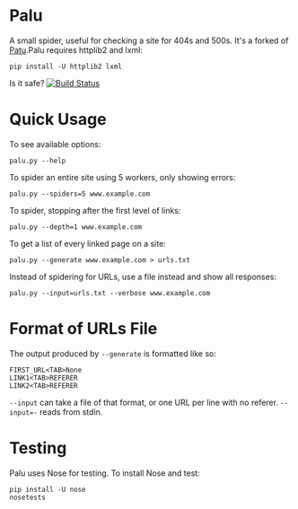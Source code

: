 Palu
====

A small spider, useful for checking a site for 404s and 500s.
It's a forked of [Patu][1].Palu requires httplib2 and lxml:

    pip install -U httplib2 lxml
    
Is it safe? [![Build Status](https://secure.travis-ci.org/akrito/palu.png?branch=master)](http://travis-ci.org/akrito/palu)

Quick Usage
===========

To see available options:

    palu.py --help

To spider an entire site using 5 workers, only showing errors:

    palu.py --spiders=5 www.example.com
    
To spider, stopping after the first level of links:

    palu.py --depth=1 www.example.com
    
To get a list of every linked page on a site:

    palu.py --generate www.example.com > urls.txt
    
Instead of spidering for URLs, use a file instead and show all responses:

    palu.py --input=urls.txt --verbose www.example.com

Format of URLs File
===================

The output produced by <code>--generate</code> is formatted like so:

    FIRST_URL<TAB>None
    LINK1<TAB>REFERER
    LINK2<TAB>REFERER
    
<code>--input</code> can take a file of that format, or one URL per line with no referer. <code>--input=-</code> reads from stdin.

Testing
=======

Palu uses Nose for testing. To install Nose and test:

    pip install -U nose
    nosetests

[1]:https://pypi.python.org/pypi/patu
